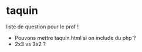 # taquin

liste de question pour le prof !  
- Pouvons mettre taquin.html si on include du php ?
- 2x3 vs 3x2 ?

